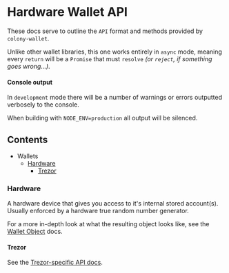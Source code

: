 # Hardware Wallet API

These docs serve to outline the `API` format and methods provided by `colony-wallet`.

Unlike other wallet libraries, this one works entirely in `async` mode, meaning every `return` will be a `Promise` that must `resolve` _(or `reject`, if something goes wrong...)_.

#### Console output

In `development` mode there will be a number of warnings or errors outputted verbosely to the console.

When building with `NODE_ENV=production` all output will be silenced.

## Contents

* Wallets
  * [Hardware](#hardware)
    * [Trezor](#trezor)

### Hardware

A hardware device that gives you access to it's internal stored account(s). Usually enforced by a hardware true random number generator.

For a more in-depth look at what the resulting object looks like, see the [Wallet Object](wallet-object.md) docs.

#### Trezor

See the [Trezor-specific API docs](api-hardware-trezor.md).
